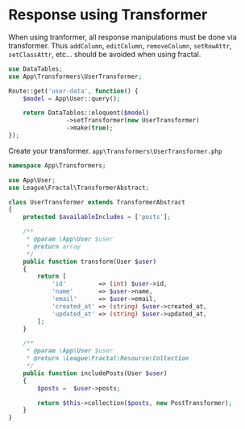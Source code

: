 # Response using Transformer

When using tranformer, all response manipulations must be done via transformer.
Thus `addColumn`, `editColumn`, `removeColumn`, `setRowAttr`, `setClassAttr`, etc... should be avoided when using fractal.

```php
use DataTables;
use App\Transformers\UserTransformer;

Route::get('user-data', function() {
	$model = App\User::query();

	return DataTables::eloquent($model)
				->setTransformer(new UserTransformer)
				->make(true);
});
```

Create your transformer. `app\Transformers\UserTransformer.php`

```php
namespace App\Transformers;

use App\User;
use League\Fractal\TransformerAbstract;

class UserTransformer extends TransformerAbstract
{
    protected $availableIncludes = ['posts'];

    /**
     * @param \App\User $user
     * @return array
     */
    public function transform(User $user)
    {
        return [
            'id'         => (int) $user->id,
            'name'       => $user->name,
            'email'      => $user->email,
            'created_at' => (string) $user->created_at,
            'updated_at' => (string) $user->updated_at,
        ];
    }

    /**
     * @param \App\User $user
     * @return \League\Fractal\Resource\Collection
     */
    public function includePosts(User $user)
    {
        $posts =  $user->posts;

        return $this->collection($posts, new PostTransformer);
    }
}
```
